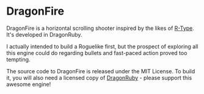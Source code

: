 DragonFire
==========

DragonFire is a horizontal scrolling shooter inspired by the likes of [R-Type](https://en.wikipedia.org/wiki/R-Type).
It's developed in DragonRuby.

I actually intended to build a Roguelike first, but the prospect of exploring all this engine
could do regarding bullets and fast-paced action proved too tempting.


The source code to DragonFire is released under the MIT License. To build it, you will also
need a licensed copy of [DragonRuby](https:/dragonruby.org) - please support this awesome engine!